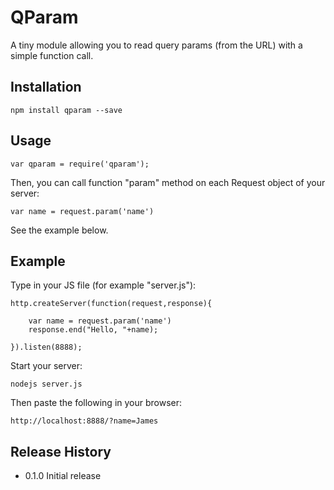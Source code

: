 QParam
======

A tiny module allowing you to read query params (from the URL) with a simple function call.

## Installation

    npm install qparam --save

## Usage

    var qparam = require('qparam');

Then, you can call function "param" method on each Request object of your server:

    var name = request.param('name')

See the example below.


## Example

  Type in your JS file (for example "server.js"):

    http.createServer(function(request,response){

        var name = request.param('name')
        response.end("Hello, "+name);

    }).listen(8888);


Start your server:

    nodejs server.js

Then paste the following in your browser:

    http://localhost:8888/?name=James

## Release History

* 0.1.0 Initial release